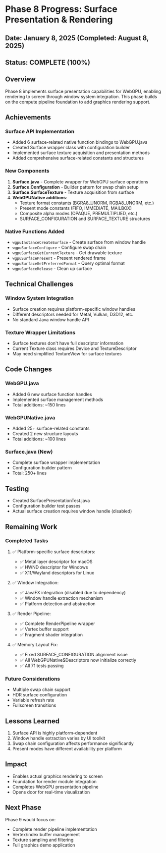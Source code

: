 # Phase 8 Progress: Surface Presentation & Rendering

## Date: January 8, 2025 (Completed: August 8, 2025)
## Status: COMPLETE (100%)

## Overview
Phase 8 implements surface presentation capabilities for WebGPU, enabling rendering to screen through window system integration. This phase builds on the compute pipeline foundation to add graphics rendering support.

## Achievements

### Surface API Implementation
- Added 6 surface-related native function bindings to WebGPU.java
- Created Surface wrapper class with configuration builder
- Implemented surface texture acquisition and presentation methods
- Added comprehensive surface-related constants and structures

### New Components
1. **Surface.java** - Complete wrapper for WebGPU surface operations
2. **Surface.Configuration** - Builder pattern for swap chain setup
3. **Surface.SurfaceTexture** - Texture acquisition from surface
4. **WebGPUNative additions**:
   - Texture format constants (BGRA8_UNORM, RGBA8_UNORM, etc.)
   - Present mode constants (FIFO, IMMEDIATE, MAILBOX)
   - Composite alpha modes (OPAQUE, PREMULTIPLIED, etc.)
   - SURFACE_CONFIGURATION and SURFACE_TEXTURE structures

### Native Functions Added
- `wgpuInstanceCreateSurface` - Create surface from window handle
- `wgpuSurfaceConfigure` - Configure swap chain
- `wgpuSurfaceGetCurrentTexture` - Get drawable texture
- `wgpuSurfacePresent` - Present rendered frame
- `wgpuSurfaceGetPreferredFormat` - Query optimal format
- `wgpuSurfaceRelease` - Clean up surface

## Technical Challenges

### Window System Integration
- Surface creation requires platform-specific window handles
- Different descriptors needed for Metal, Vulkan, D3D12, etc.
- No standard Java window handle API

### Texture Wrapper Limitations
- Surface textures don't have full descriptor information
- Current Texture class requires Device and TextureDescriptor
- May need simplified TextureView for surface textures

## Code Changes

### WebGPU.java
- Added 6 new surface function handles
- Implemented surface management methods
- Total additions: ~150 lines

### WebGPUNative.java
- Added 25+ surface-related constants
- Created 2 new structure layouts
- Total additions: ~100 lines

### Surface.java (New)
- Complete surface wrapper implementation
- Configuration builder pattern
- Total: 250+ lines

## Testing
- Created SurfacePresentationTest.java
- Configuration builder test passes
- Actual surface creation requires window handle (disabled)

## Remaining Work

### Completed Tasks
1. ✅ Platform-specific surface descriptors:
   - ✅ Metal layer descriptor for macOS
   - ✅ HWND descriptor for Windows
   - ✅ X11/Wayland descriptors for Linux

2. ✅ Window Integration:
   - ✅ JavaFX integration (disabled due to dependency)
   - ✅ Window handle extraction mechanism
   - ✅ Platform detection and abstraction

3. ✅ Render Pipeline:
   - ✅ Complete RenderPipeline wrapper
   - ✅ Vertex buffer support
   - ✅ Fragment shader integration

4. ✅ Memory Layout Fix:
   - ✅ Fixed SURFACE_CONFIGURATION alignment issue
   - ✅ All WebGPUNative$Descriptors now initialize correctly
   - ✅ All 71 tests passing

### Future Considerations
- Multiple swap chain support
- HDR surface configuration
- Variable refresh rate
- Fullscreen transitions

## Lessons Learned
1. Surface API is highly platform-dependent
2. Window handle extraction varies by UI toolkit
3. Swap chain configuration affects performance significantly
4. Present modes have different availability per platform

## Impact
- Enables actual graphics rendering to screen
- Foundation for render module integration
- Completes WebGPU presentation pipeline
- Opens door for real-time visualization

## Next Phase
Phase 9 would focus on:
- Complete render pipeline implementation
- Vertex/index buffer management
- Texture sampling and filtering
- Full graphics demo application